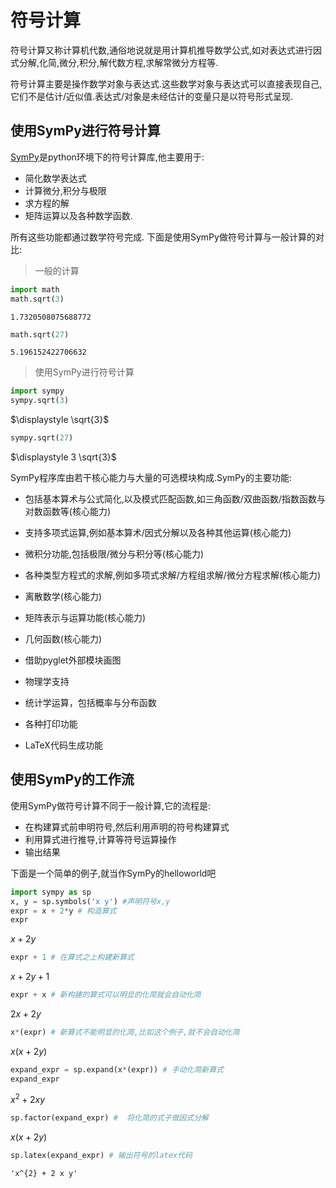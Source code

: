 
# 符号计算

符号计算又称计算机代数,通俗地说就是用计算机推导数学公式,如对表达式进行因式分解,化简,微分,积分,解代数方程,求解常微分方程等.

符号计算主要是操作数学对象与表达式.这些数学对象与表达式可以直接表现自己,它们不是估计/近似值.表达式/对象是未经估计的变量只是以符号形式呈现.

## 使用SymPy进行符号计算

[SymPy](https://www.sympy.org/zh/index.html)是python环境下的符号计算库,他主要用于:

+ 简化数学表达式
+ 计算微分,积分与极限
+ 求方程的解
+ 矩阵运算以及各种数学函数.

所有这些功能都通过数学符号完成.
下面是使用SymPy做符号计算与一般计算的对比:

> 一般的计算


```python
import math
math.sqrt(3)
```




    1.7320508075688772




```python
math.sqrt(27)
```




    5.196152422706632



> 使用SymPy进行符号计算


```python
import sympy
sympy.sqrt(3)
```




$\displaystyle \sqrt{3}$




```python
sympy.sqrt(27)
```




$\displaystyle 3 \sqrt{3}$



SymPy程序库由若干核心能力与大量的可选模块构成.SymPy的主要功能:

+ 包括基本算术与公式简化,以及模式匹配函数,如三角函数/双曲函数/指数函数与对数函数等(核心能力)

+ 支持多项式运算,例如基本算术/因式分解以及各种其他运算(核心能力)

+ 微积分功能,包括极限/微分与积分等(核心能力)

+ 各种类型方程式的求解,例如多项式求解/方程组求解/微分方程求解(核心能力)

+ 离散数学(核心能力)

+ 矩阵表示与运算功能(核心能力)

+ 几何函数(核心能力)

+ 借助pyglet外部模块画图

+ 物理学支持

+ 统计学运算，包括概率与分布函数

+ 各种打印功能

+ LaTeX代码生成功能

## 使用SymPy的工作流

使用SymPy做符号计算不同于一般计算,它的流程是:

+ 在构建算式前申明符号,然后利用声明的符号构建算式
+ 利用算式进行推导,计算等符号运算操作
+ 输出结果

下面是一个简单的例子,就当作SymPy的helloworld吧


```python
import sympy as sp
x, y = sp.symbols('x y') #声明符号x,y
expr = x + 2*y # 构造算式
expr
```




$\displaystyle x + 2 y$




```python
expr + 1 # 在算式之上构建新算式
```




$\displaystyle x + 2 y + 1$




```python
expr + x # 新构建的算式可以明显的化简就会自动化简
```




$\displaystyle 2 x + 2 y$




```python
x*(expr) # 新算式不能明显的化简,比如这个例子,就不会自动化简
```




$\displaystyle x \left(x + 2 y\right)$




```python
expand_expr = sp.expand(x*(expr)) # 手动化简新算式
expand_expr
```




$\displaystyle x^{2} + 2 x y$




```python
sp.factor(expand_expr) #  将化简的式子做因式分解
```




$\displaystyle x \left(x + 2 y\right)$




```python
sp.latex(expand_expr) # 输出符号的latex代码
```




    'x^{2} + 2 x y'


